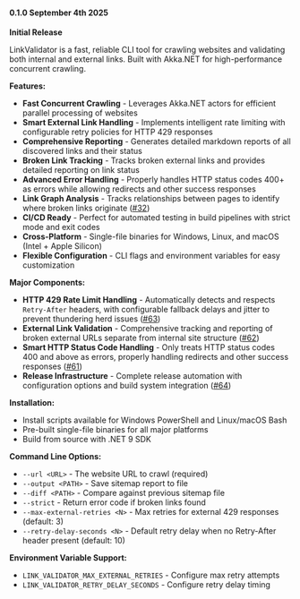 #### 0.1.0 September 4th 2025 ####

**Initial Release**

LinkValidator is a fast, reliable CLI tool for crawling websites and validating both internal and external links. Built with Akka.NET for high-performance concurrent crawling.

**Features:**
- **Fast Concurrent Crawling** - Leverages Akka.NET actors for efficient parallel processing of websites
- **Smart External Link Handling** - Implements intelligent rate limiting with configurable retry policies for HTTP 429 responses
- **Comprehensive Reporting** - Generates detailed markdown reports of all discovered links and their status
- **Broken Link Tracking** - Tracks broken external links and provides detailed reporting on link status
- **Advanced Error Handling** - Properly handles HTTP status codes 400+ as errors while allowing redirects and other success responses
- **Link Graph Analysis** - Tracks relationships between pages to identify where broken links originate ([#32](https://github.com/Aaronontheweb/link-validator/pull/32))
- **CI/CD Ready** - Perfect for automated testing in build pipelines with strict mode and exit codes
- **Cross-Platform** - Single-file binaries for Windows, Linux, and macOS (Intel + Apple Silicon)
- **Flexible Configuration** - CLI flags and environment variables for easy customization

**Major Components:**
- **HTTP 429 Rate Limit Handling** - Automatically detects and respects `Retry-After` headers, with configurable fallback delays and jitter to prevent thundering herd issues ([#63](https://github.com/Aaronontheweb/link-validator/pull/63))
- **External Link Validation** - Comprehensive tracking and reporting of broken external URLs separate from internal site structure ([#62](https://github.com/Aaronontheweb/link-validator/pull/62))
- **Smart HTTP Status Code Handling** - Only treats HTTP status codes 400 and above as errors, properly handling redirects and other success responses ([#61](https://github.com/Aaronontheweb/link-validator/pull/61))
- **Release Infrastructure** - Complete release automation with configuration options and build system integration ([#64](https://github.com/Aaronontheweb/link-validator/pull/64))

**Installation:**
- Install scripts available for Windows PowerShell and Linux/macOS Bash
- Pre-built single-file binaries for all major platforms  
- Build from source with .NET 9 SDK

**Command Line Options:**
- `--url <URL>` - The website URL to crawl (required)
- `--output <PATH>` - Save sitemap report to file
- `--diff <PATH>` - Compare against previous sitemap file
- `--strict` - Return error code if broken links found
- `--max-external-retries <N>` - Max retries for external 429 responses (default: 3)
- `--retry-delay-seconds <N>` - Default retry delay when no Retry-After header present (default: 10)

**Environment Variable Support:**
- `LINK_VALIDATOR_MAX_EXTERNAL_RETRIES` - Configure max retry attempts
- `LINK_VALIDATOR_RETRY_DELAY_SECONDS` - Configure retry delay timing